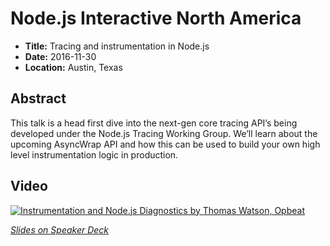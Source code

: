 # Node.js Interactive North America

- **Title:** Tracing and instrumentation in Node.js
- **Date:** 2016-11-30
- **Location:** Austin, Texas

## Abstract

This talk is a head first dive into the next-gen core tracing API’s
being developed under the Node.js Tracing Working Group. We’ll learn
about the upcoming AsyncWrap API and how this can be used to build your
own high level instrumentation logic in production.

## Video

[![Instrumentation and Node.js Diagnostics by Thomas Watson,
Opbeat](https://img.youtube.com/vi/twhQAUd6Z58/0.jpg)](https://www.youtube.com/watch?v=twhQAUd6Z58)

_[Slides on Speaker
Deck](https://speakerdeck.com/wa7son/node-dot-js-interactive-north-america-2016-tracing-and-instrumentation-in-node-dot-js)_
